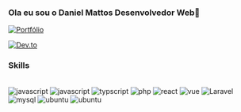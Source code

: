 ### Ola eu sou o Daniel Mattos Desenvolvedor Web👋

[![Portfólio](https://img.shields.io/badge/website-000000?style=for-the-badge&logo=About.me&logoColor=white)](https://dmattosdev.000webhostapp.com/#about)

[![Dev.to](https://github-readme-stats.vercel.app/api/pin/?username=thepracticaldev&repo=dev.to)](https://github.com/danielmattos91)



### Skills
<div style="display: inline_block"><br/>
  <img alt="javascript" src="https://img.shields.io/badge/JavaScript-F7DF1E?style=for-the-badge&logo=javascript&logoColor=black" />
  <img alt="javascript" src="https://img.shields.io/badge/Node.js-43853D?style=for-the-badge&logo=node.js&logoColor=white" />
  <img alt="typscript" src="https://img.shields.io/badge/TypeScript-007ACC?style=for-the-badge&logo=typescript&logoColor=white" />
  <img alt="php" src="https://img.shields.io/badge/PHP-777BB4?style=for-the-badge&logo=php&logoColor=white" />
  <img alt="react" src="https://img.shields.io/badge/React-20232A?style=for-the-badge&logo=react&logoColor=61DAFB" />
  <img alt="vue" src="https://img.shields.io/badge/Vue.js-35495E?style=for-the-badge&logo=vue.js&logoColor=4FC08D" />
  <img alt="Laravel" src="https://img.shields.io/badge/Laravel-FF2D20?style=for-the-badge&logo=laravel&logoColor=white" />
  <img alt="mysql" src="https://img.shields.io/badge/MySQL-00000F?style=for-the-badge&logo=mysql&logoColor=white" />
  <img alt="ubuntu" src="https://img.shields.io/badge/Ubuntu-E95420?style=for-the-badge&logo=ubuntu&logoColor=white" />
  <img alt="ubuntu" src="https://img.shields.io/badge/Windows-0078D6?style=for-the-badge&logo=windows&logoColor=white" />
</div>  

